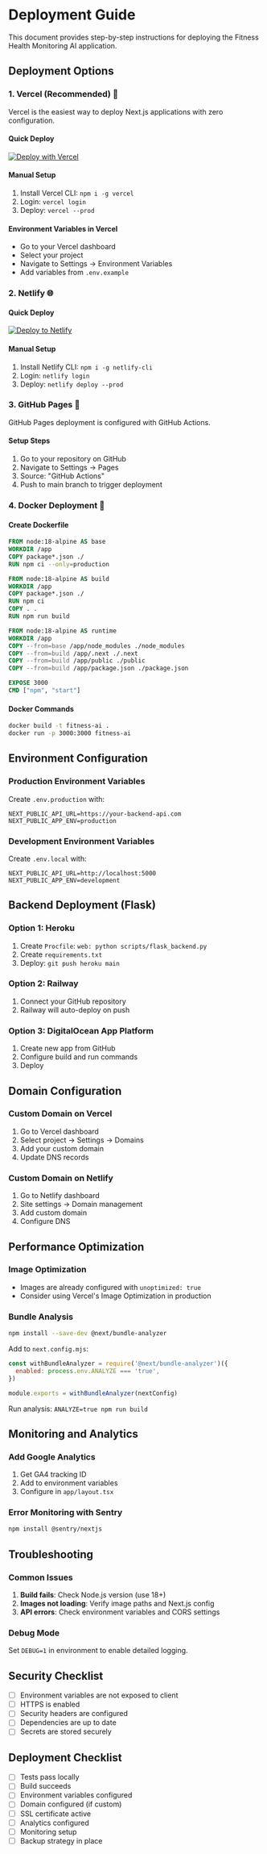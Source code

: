 # Deployment Guide

This document provides step-by-step instructions for deploying the Fitness Health Monitoring AI application.

## Deployment Options

### 1. Vercel (Recommended) 🚀

Vercel is the easiest way to deploy Next.js applications with zero configuration.

#### Quick Deploy
[![Deploy with Vercel](https://vercel.com/button)](https://vercel.com/new/clone?repository-url=https://github.com/NISHANT-GUPTA1/Fitness_Health_Monitoring_AI)

#### Manual Setup
1. Install Vercel CLI: `npm i -g vercel`
2. Login: `vercel login`
3. Deploy: `vercel --prod`

#### Environment Variables in Vercel
- Go to your Vercel dashboard
- Select your project
- Navigate to Settings → Environment Variables
- Add variables from `.env.example`

### 2. Netlify 🌐

#### Quick Deploy
[![Deploy to Netlify](https://www.netlify.com/img/deploy/button.svg)](https://app.netlify.com/start/deploy?repository=https://github.com/NISHANT-GUPTA1/Fitness_Health_Monitoring_AI)

#### Manual Setup
1. Install Netlify CLI: `npm i -g netlify-cli`
2. Login: `netlify login`
3. Deploy: `netlify deploy --prod`

### 3. GitHub Pages 📄

GitHub Pages deployment is configured with GitHub Actions.

#### Setup Steps
1. Go to your repository on GitHub
2. Navigate to Settings → Pages
3. Source: "GitHub Actions"
4. Push to main branch to trigger deployment

### 4. Docker Deployment 🐳

#### Create Dockerfile
```dockerfile
FROM node:18-alpine AS base
WORKDIR /app
COPY package*.json ./
RUN npm ci --only=production

FROM node:18-alpine AS build
WORKDIR /app
COPY package*.json ./
RUN npm ci
COPY . .
RUN npm run build

FROM node:18-alpine AS runtime
WORKDIR /app
COPY --from=base /app/node_modules ./node_modules
COPY --from=build /app/.next ./.next
COPY --from=build /app/public ./public
COPY --from=build /app/package.json ./package.json

EXPOSE 3000
CMD ["npm", "start"]
```

#### Docker Commands
```bash
docker build -t fitness-ai .
docker run -p 3000:3000 fitness-ai
```

## Environment Configuration

### Production Environment Variables
Create `.env.production` with:
```
NEXT_PUBLIC_API_URL=https://your-backend-api.com
NEXT_PUBLIC_APP_ENV=production
```

### Development Environment Variables
Create `.env.local` with:
```
NEXT_PUBLIC_API_URL=http://localhost:5000
NEXT_PUBLIC_APP_ENV=development
```

## Backend Deployment (Flask)

### Option 1: Heroku
1. Create `Procfile`: `web: python scripts/flask_backend.py`
2. Create `requirements.txt`
3. Deploy: `git push heroku main`

### Option 2: Railway
1. Connect your GitHub repository
2. Railway will auto-deploy on push

### Option 3: DigitalOcean App Platform
1. Create new app from GitHub
2. Configure build and run commands
3. Deploy

## Domain Configuration

### Custom Domain on Vercel
1. Go to Vercel dashboard
2. Select project → Settings → Domains
3. Add your custom domain
4. Update DNS records

### Custom Domain on Netlify
1. Go to Netlify dashboard
2. Site settings → Domain management
3. Add custom domain
4. Configure DNS

## Performance Optimization

### Image Optimization
- Images are already configured with `unoptimized: true`
- Consider using Vercel's Image Optimization in production

### Bundle Analysis
```bash
npm install --save-dev @next/bundle-analyzer
```

Add to `next.config.mjs`:
```javascript
const withBundleAnalyzer = require('@next/bundle-analyzer')({
  enabled: process.env.ANALYZE === 'true',
})

module.exports = withBundleAnalyzer(nextConfig)
```

Run analysis: `ANALYZE=true npm run build`

## Monitoring and Analytics

### Add Google Analytics
1. Get GA4 tracking ID
2. Add to environment variables
3. Configure in `app/layout.tsx`

### Error Monitoring with Sentry
```bash
npm install @sentry/nextjs
```

## Troubleshooting

### Common Issues
1. **Build fails**: Check Node.js version (use 18+)
2. **Images not loading**: Verify image paths and Next.js config
3. **API errors**: Check environment variables and CORS settings

### Debug Mode
Set `DEBUG=1` in environment to enable detailed logging.

## Security Checklist

- [ ] Environment variables are not exposed to client
- [ ] HTTPS is enabled
- [ ] Security headers are configured
- [ ] Dependencies are up to date
- [ ] Secrets are stored securely

## Deployment Checklist

- [ ] Tests pass locally
- [ ] Build succeeds
- [ ] Environment variables configured
- [ ] Domain configured (if custom)
- [ ] SSL certificate active
- [ ] Analytics configured
- [ ] Monitoring setup
- [ ] Backup strategy in place
